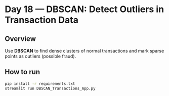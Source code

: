 # Day 18 — DBSCAN: Detect Outliers in Transaction Data

## Overview
Use **DBSCAN** to find dense clusters of normal transactions and mark sparse points as outliers (possible fraud).

## How to run
```bash
pip install -r requirements.txt
streamlit run DBSCAN_Transactions_App.py
